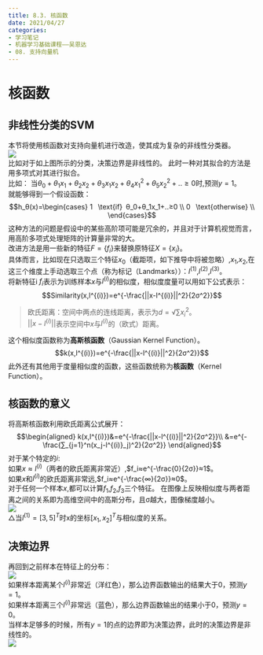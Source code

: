 ```yaml
---
title: 8.3. 核函数
date: 2021/04/27
categories: 
- 学习笔记
- 机器学习基础课程——吴恩达
- 08. 支持向量机
---
```

# 核函数
## 非线性分类的SVM
本节将使用核函数对支持向量机进行改造，使其成为复杂的非线性分类器。  
![](https://cdn.jsdelivr.net/gh/l61012345/Pic/img/20210427144124.png)  
比如对于如上图所示的分类，决策边界是非线性的。 此时一种对其拟合的方法是用多项式对其进行拟合。  
比如： 当$θ_0+θ_1x_1+θ_2x_2+θ_3x_1x_2+θ_4x_1^2+θ_5x_2^2+..≥0$时,预测$y=1$。  
就能够得到一个假设函数：  
$$h_θ(x)=\begin{cases} 1  \text{if} θ_0+θ_1x_1+..≥0 \\
0  \text{otherwise} \\
\end{cases}$$
这种方法的问题是假设中的某些高阶项可能是冗余的，并且对于计算机视觉而言，用高阶多项式处理矩阵的计算量非常的大。  
改进方法是用一些新的特征$F=\{f_i\}$来替换原特征$X=\{x_i\}$。  
具体而言，比如现在只选取三个特征$x_0$（截距项，如下推导中将被忽略）,$x_1$,$x_2$,在这三个维度上手动选取三个点（称为标记（Landmarks））：$l^{(1)}$,$l^{(2)}$,$l^{(3)}$。  
将新特征i $f_i$表示为训练样本$x$与$l^{(i)}$的相似度，相似度度量可以用如下公式表示：  
$$Similarity(x,l^{(i)})=e^{-\frac{||x-l^{(i)}||^2}{2σ^2}}$$
> 欧氏距离：空间中两点的连线距离，表示为$d=√{∑x_i^2}$。  
> $||x-l^{(i)}||$表示空间中$x$与$l^{(i)}$的（欧式）距离。  

这个相似度函数称为**高斯核函数**（Gaussian Kernel Function）。  
$$k(x,l^{(i)})=e^{-\frac{||x-l^{(i)}||^2}{2σ^2}}$$
此外还有其他用于度量相似度的函数，这些函数统称为**核函数**（Kernel Function）。  

## 核函数的意义
将高斯核函数利用欧氏距离公式展开：  
$$\begin{aligned}
    k(x,l^{(i)})&=e^{-\frac{||x-l^{(i)}||^2}{2σ^2}}\\  
    &=e^{-\frac{∑_{j=1}^n(x_j-l^{(i)}_j)^2}{2σ^2}}
\end{aligned}$$
对于某个特定的$i$:  
如果$x≈l^{(i)}$（两者的欧氏距离非常近）,$f_i≈e^{-\frac{0}{2σ}}≈1$。  
如果$x$和$l^{(i)}$的欧氏距离非常远,$f_i≈e^{-\frac{∞}{2σ}}≈0$。  
对于任何一个样本$x$,都可以计算$f_1$,$f_2$,$f_3$三个特征。
在图像上反映相似度与两者距离之间的关系即为高维空间中的高斯分布，且σ越大，图像梯度越小。  
![](https://cdn.jsdelivr.net/gh/l61012345/Pic/img/20210427165149.png)    
△当$l^{(1)}=[3,5]^T$时x的坐标$[x_1,x_2]^T$与相似度的关系。  

## 决策边界
再回到之前样本在特征上的分布：  
![](https://cdn.jsdelivr.net/gh/l61012345/Pic/img/20210427165915.png)  
如果样本距离某个$l^{(i)}$非常近（洋红色），那么边界函数输出的结果大于0，预测$y=1$。  
如果样本距离三个$l^{(i)}$非常远（蓝色），那么边界函数输出的结果小于0，预测$y=0$。  
当样本足够多的时候，所有$y=1$的点的边界即为决策边界，此时的决策边界是非线性的。  
![](https://cdn.jsdelivr.net/gh/l61012345/Pic/img/20210427190114.png)  

